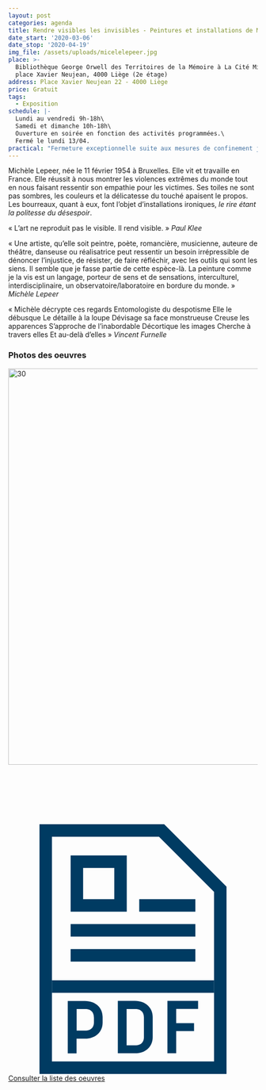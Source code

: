 ```yaml
---
layout: post
categories: agenda
title: Rendre visibles les invisibles - Peintures et installations de Michèle Lepeer
date_start: '2020-03-06'
date_stop: '2020-04-19'
img_file: /assets/uploads/micelelepeer.jpg
place: >-
  Bibliothèque George Orwell des Territoires de la Mémoire à La Cité Miroir, 22
  place Xavier Neujean, 4000 Liège (2e étage)
address: Place Xavier Neujean 22 - 4000 Liège
price: Gratuit
tags:
  - Exposition
schedule: |-
  Lundi au vendredi 9h-18h\
  Samedi et dimanche 10h-18h\
  Ouverture en soirée en fonction des activités programmées.\
  Fermé le lundi 13/04.
practical: "Fermeture exceptionnelle suite aux mesures de confinement jusqu'au 3 avril.\n\nVisite animée pour les groupes le lundi à 15 h et le vendredi à 13 h et à 15 h :\n\n* Durée\_: 1 h\n* Gratuit\n* 15 personnes max\n* À partir de 15 ans\n\nRéservation\_:\n\n* [bibliotheque@territoires-memoire.be](<* bibliotheque@territoires-memoire.be>)\n* 04\_232\_70\_62"
---
```

Michèle Lepeer, née le 11 février 1954 à Bruxelles. Elle vit et travaille en France. Elle réussit à nous montrer les violences extrêmes du monde tout en nous faisant ressentir son empathie pour les victimes. Ses toiles ne sont pas sombres, les couleurs et la délicatesse du touché apaisent le propos. Les bourreaux, quant à eux, font l’objet d’installations ironiques, *le rire étant la politesse du désespoir*.

« L’art ne reproduit pas le visible. Il rend visible. » *Paul Klee*

« Une artiste, qu’elle soit peintre, poète, romancière, musicienne, auteure de théâtre, danseuse ou réalisatrice peut ressentir un besoin irrépressible de dénoncer l’injustice, de résister, de faire réfléchir, avec les outils qui sont les siens. Il semble que je fasse partie de cette espèce-là. La peinture comme je la vis est un langage, porteur de sens et de sensations, interculturel, interdisciplinaire, un observatoire/laboratoire en bordure du monde. » *Michèle Lepeer*

« Michèle décrypte ces regards Entomologiste du despotisme
Elle le débusque
Le détaille à la loupe
Dévisage sa face monstrueuse
Creuse les apparences
S’approche de l’inabordable
Décortique les images
Cherche à travers elles
Et au-delà d’elles »
*Vincent Furnelle*

### Photos des oeuvres

<div style="min-height:880px" id="flickr-container">
  
  <a data-flickr-embed="true" data-context="true" href="https://www.flickr.com/photos/territoires/49668654353/in/dateposted-public/" title="30"><img src="https://live.staticflickr.com/65535/49668654353_91074e66c1_c.jpg" width="600" height="800" alt="30"></a><script async src="//embedr.flickr.com/assets/client-code.js" charset="utf-8"></script>
  
</div>
<style>#flickr-container > p {min-height:880px !important}</style>

<div class="card card--one card--pdf-link card--centered card--no-margin-bottom" style="margin-top:40px;"><div class="pdf-link"><a class="pdf-link__link color-white" href="/assets/uploads/rendre-visibles-les-invisibles-peintures-et-installations-de-miche-le-lepeer-liste-des-oeuvres.pdf"><svg class="pdf-link__img" xmlns="http://www.w3.org/2000/svg" viewBox="0 0 50 50"><style>.pdf-link__img--color{fill:#003b62}</style><path class="pdf-link__img--color" d="M30.21 2.5l11.04 11.04V47.5H8.75v-45h21.46M31.25 0h-25v50h37.5V12.5L31.25 0z"></path> <path class="pdf-link__img--color" d="M21.25 8.75V15H15V8.75h6.25m2.5-2.5H12.5V17.5h11.25V6.25zM37.5 15H26.25v2.5H37.5V15zm0 5h-25v2.5h25V20zm0 5h-25v2.5h25V25zm3.75 6.25H8.75v2.5h32.5v-2.5zm-22.34 7.33v1.14c0 1.81-1.36 3.21-3.55 3.21h-1.68v2.95h-1.76v-10.5h3.44c2.19 0 3.55 1.4 3.55 3.2zm-1.75.1c0-.9-.45-1.67-1.79-1.67H13.7v4.32h1.68c1.34 0 1.79-.79 1.79-1.69v-.96zm11.79-.1v4.09c0 1.8-1.36 3.2-3.55 3.2h-3.44v-10.5h3.44c2.17.01 3.55 1.41 3.55 3.21zm-1.76.1c0-.9-.45-1.67-1.79-1.67h-1.68v7.27h1.68c1.34 0 1.79-.77 1.79-1.67v-3.93zm6.47-1.69v2.83h3.58v1.61h-3.58v4.44H31.9v-10.5h6.15v1.61h-4.39v.01z"></path> </svg>
        <span class="pdf-link__text">
            Consulter la liste des oeuvres
        </span>
    </a>
</div></div>
